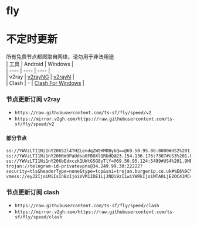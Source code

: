 # fly
# 不定时更新
所有免费节点都爬取自网络，请勿用于非法用途  
|  工具  | Android  | Windows  |  
|  ----  | ----   | ----  |  
| v2ray  | [v2rayNG](https://github.com/2dust/v2rayNG/releases) | [v2rayN](https://github.com/2dust/v2rayN/releases) |  
| Clash  | - | [Clash For Windows](https://github.com/2dust/clashN/releases) | 
  
### 节点更新订阅  v2ray
- `https://raw.githubusercontent.com/ts-sf/fly/speed/v2`  
- `https://mirror.v2gh.com/https://raw.githubusercontent.com/ts-sf/fly/speed/v2`  

#### 部分节点  
``` 
ss://YWVzLTI1Ni1nY206S2l4THZLendqZWtHMDBybQ==@69.50.95.86:8000#US2%201.9MB%2Fs
ss://YWVzLTI1Ni1nY206Rm9PaUdsa0FBOXlQRUdQ@23.154.136.176:7307#US3%201.8MB%2Fs
ss://YWVzLTI1Ni1nY206bEdxczk1UWtGSG8yTlY=@69.50.95.124:5499#US4%201.9MB%2Fs
trojan://telegram-id-privatevpns@34.249.99.30:22222?security=tls&headerType=none&type=tcp&sni=trojan.burgerip.co.uk#%E6%9C%AA%E7%9F%A58%203.6MB%2Fs
vmess://eyJ2IjoiMiIsInBzIjoiVVM1IDE1LjJNQi9zIiwiYWRkIjoiMTA0LjE2OC41MC4yMSIsInBvcnQiOiI2MDIyMiIsImlkIjoiODQxMzRkOTAtZTRmZS00YTg2LWM4ZDYtNGQ3YmVkYjNjMzMzIiwiYWlkIjoiMCIsInNjeSI6ImF1dG8iLCJuZXQiOiJ3cyIsInR5cGUiOiIiLCJob3N0IjoiIiwicGF0aCI6Ii92bWVzcyIsInRscyI6IiIsInNuaSI6IiIsInRlc3RfbmFtZSI6IlVTNSJ9
```
### 节点更新订阅  clash
- `https://raw.githubusercontent.com/ts-sf/fly/speed/clash`  
- `https://mirror.v2gh.com/https://raw.githubusercontent.com/ts-sf/fly/speed/clash`  


